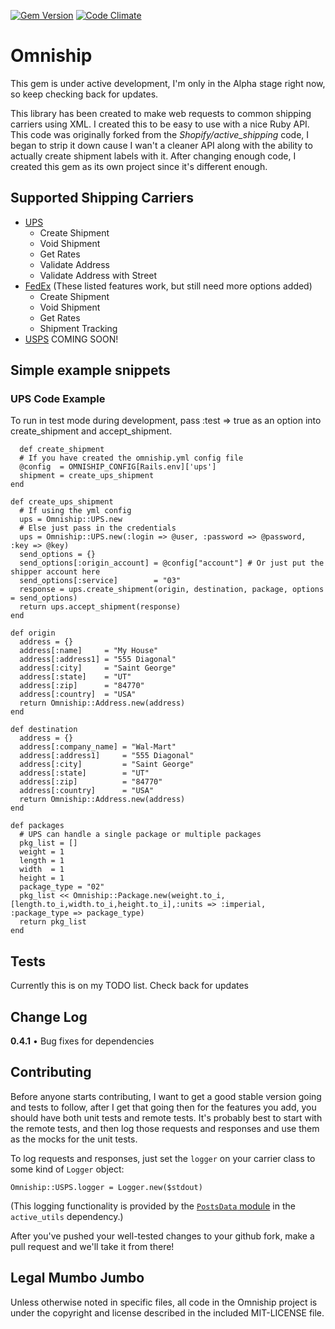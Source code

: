 [![Gem Version](https://badge.fury.io/rb/omniship.png)](http://badge.fury.io/rb/omniship) [![Code Climate](https://codeclimate.com/github/Digi-Cazter/omniship.png)](https://codeclimate.com/github/Digi-Cazter/omniship)

# Omniship

This gem is under active development, I'm only in the Alpha stage right now, so keep checking back for updates.

This library has been created to make web requests to common shipping carriers using XML.  I created this to be easy to use with a nice Ruby API.  This code was originally forked from the *Shopify/active_shipping* code, I began to strip it down cause I wan't a cleaner API along with the ability to actually create shipment labels with it.  After changing enough code, I created this gem as its own project since it's different enough.

## Supported Shipping Carriers

* [UPS](http://www.ups.com)
  - Create Shipment
  - Void Shipment
  - Get Rates
  - Validate Address
  - Validate Address with Street
* [FedEx](http://www.fedex.com) (These listed features work, but still need more options added)
  - Create Shipment
  - Void Shipment
  - Get Rates
  - Shipment Tracking
* [USPS](http://www.usps.com) COMING SOON!

## Simple example snippets
### UPS Code Example ###
To run in test mode during development, pass :test => true as an option
into create_shipment and accept_shipment.

      def create_shipment
      # If you have created the omniship.yml config file
      @config  = OMNISHIP_CONFIG[Rails.env]['ups']
      shipment = create_ups_shipment
    end

    def create_ups_shipment
      # If using the yml config
      ups = Omniship::UPS.new
      # Else just pass in the credentials
      ups = Omniship::UPS.new(:login => @user, :password => @password, :key => @key)
      send_options = {}
      send_options[:origin_account] = @config["account"] # Or just put the shipper account here
      send_options[:service]        = "03"
      response = ups.create_shipment(origin, destination, package, options = send_options)
      return ups.accept_shipment(response)
    end

    def origin
      address = {}
      address[:name]     = "My House"
      address[:address1] = "555 Diagonal"
      address[:city]     = "Saint George"
      address[:state]    = "UT"
      address[:zip]      = "84770"
      address[:country]  = "USA"
      return Omniship::Address.new(address)
    end

    def destination
      address = {}
      address[:company_name] = "Wal-Mart"
      address[:address1]     = "555 Diagonal"
      address[:city]         = "Saint George"
      address[:state]        = "UT"
      address[:zip]          = "84770"
      address[:country]      = "USA"
      return Omniship::Address.new(address)
    end

    def packages
      # UPS can handle a single package or multiple packages
      pkg_list = []
      weight = 1
      length = 1
      width  = 1
      height = 1
      package_type = "02"
      pkg_list << Omniship::Package.new(weight.to_i,[length.to_i,width.to_i,height.to_i],:units => :imperial, :package_type => package_type)
      return pkg_list
    end

## Tests

Currently this is on my TODO list. Check back for updates

## Change Log
**0.4.1**
   • Bug fixes for dependencies

## Contributing

Before anyone starts contributing, I want to get a good stable version going and tests to follow, after I get that going then for the features you add, you should have both unit tests and remote tests. It's probably best to start with the remote tests, and then log those requests and responses and use them as the mocks for the unit tests.

To log requests and responses, just set the `logger` on your carrier class to some kind of `Logger` object:

    Omniship::USPS.logger = Logger.new($stdout)

(This logging functionality is provided by the [`PostsData` module](https://github.com/Shopify/active_utils/blob/master/lib/active_utils/common/posts_data.rb) in the `active_utils` dependency.)

After you've pushed your well-tested changes to your github fork, make a pull request and we'll take it from there!

## Legal Mumbo Jumbo

Unless otherwise noted in specific files, all code in the Omniship project is under the copyright and license described in the included MIT-LICENSE file.
